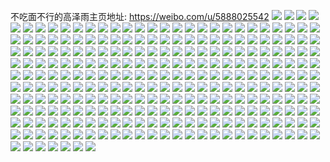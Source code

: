 不吃面不行的高泽雨主页地址: https://weibo.com/u/5888025542 
![](https://wx4.sinaimg.cn/mw2000/006qtypUgy1h96n19p6n3j30u0140gop.jpg) 
![](https://wx4.sinaimg.cn/mw2000/006qtypUgy1h96n1a9ljmj30u0140tei.jpg) 
![](https://wx4.sinaimg.cn/mw2000/006qtypUgy1h96n1b3hdkj30u013zq5t.jpg) 
![](https://wx4.sinaimg.cn/mw2000/006qtypUgy1h96n1bw05jj30u0140tbu.jpg) 
![](https://wx4.sinaimg.cn/mw2000/006qtypUgy1h96n1ap9qsj30u0140jx0.jpg) 
![](https://wx4.sinaimg.cn/mw2000/006qtypUgy1h96n1bgrejj30u013zq7t.jpg) 
![](https://wx4.sinaimg.cn/mw2000/006qtypUgy1h96n1d4mpcj30u0140whs.jpg) 
![](https://wx4.sinaimg.cn/mw2000/006qtypUgy1h96n1ca2aaj30u0140td6.jpg) 
![](https://wx4.sinaimg.cn/mw2000/006qtypUgy1h96n1cp29gj30u0140q7k.jpg) 
![](https://wx4.sinaimg.cn/mw2000/006qtypUgy1h8vou83mpej30u0140n2r.jpg) 
![](https://wx4.sinaimg.cn/mw2000/006qtypUgy1h7blw8s6q3j30wy0kuwjs.jpg) 
![](https://wx4.sinaimg.cn/mw2000/006qtypUgy1h784aseaj9j33vc2kwx6s.jpg) 
![](https://wx4.sinaimg.cn/mw2000/006qtypUgy1h784au7i79j30sg11w4d3.jpg) 
![](https://wx4.sinaimg.cn/mw2000/006qtypUgy1h784b87qksj32kw3vckjn.jpg) 
![](https://wx4.sinaimg.cn/mw2000/006qtypUgy1h784bb2mjgj335s23u4qr.jpg) 
![](https://wx4.sinaimg.cn/mw2000/006qtypUgy1h784belowzj33vc2kw4qs.jpg) 
![](https://wx4.sinaimg.cn/mw2000/006qtypUgy1h784ldzmpmj33vc2kw1kx.jpg) 
![](https://wx4.sinaimg.cn/mw2000/006qtypUgy1h6xux5jxk3j33vc2kwb2c.jpg) 
![](https://wx4.sinaimg.cn/mw2000/006qtypUgy1h6xux7m0hbj33vc2kw1kx.jpg) 
![](https://wx4.sinaimg.cn/mw2000/006qtypUgy1h6xuxikjnlj34mo334npi.jpg) 
![](https://wx4.sinaimg.cn/mw2000/006qtypUgy1h6xux0558gj3226338e83.jpg) 
![](https://wx4.sinaimg.cn/mw2000/006qtypUgy1h6xux3bwxyj31xj2wbu0x.jpg) 
![](https://wx4.sinaimg.cn/mw2000/006qtypUgy1h6xux1w95ej322x35rkjm.jpg) 
![](https://wx4.sinaimg.cn/mw2000/006qtypUgy1h6xuxctproj33s051cb2d.jpg) 
![](https://wx4.sinaimg.cn/mw2000/006qtypUgy1h6xuybow4qj32bc334x6s.jpg) 
![](https://wx4.sinaimg.cn/mw2000/006qtypUgy1h6xuwyam5vj32qj3ndnpe.jpg) 
![](https://wx4.sinaimg.cn/mw2000/006qtypUgy1h6xv0fu87vj32402tchdu.jpg) 
![](https://wx4.sinaimg.cn/mw2000/006qtypUgy1h6xv0dqthsj33342bc7wi.jpg) 
![](https://wx4.sinaimg.cn/mw2000/006qtypUgy1h6xv0aa0dgj32402tchdv.jpg) 
![](https://wx4.sinaimg.cn/mw2000/006qtypUgy1h6xv0h6r6uj32tc240qv5.jpg) 
![](https://wx4.sinaimg.cn/mw2000/006qtypUgy1h6xv0c7qawj32bc3347wk.jpg) 
![](https://wx4.sinaimg.cn/mw2000/006qtypUgy1h6xv0eqkdvj32402tc7wi.jpg) 
![](https://wx4.sinaimg.cn/mw2000/006qtypUgy1h6kflf6cl8j30qo0zkmy2.jpg) 
![](https://wx4.sinaimg.cn/mw2000/006qtypUly1h647w46jzgj32qk3ne1kz.jpg) 
![](https://wx4.sinaimg.cn/mw2000/006qtypUly1h647w62t4hj32qk3neqce.jpg) 
![](https://wx4.sinaimg.cn/mw2000/006qtypUly1h647xvqqdcj32402tbqhk.jpg) 
![](https://wx4.sinaimg.cn/mw2000/006qtypUly1h647xs3y43j32bb334b2b.jpg) 
![](https://wx4.sinaimg.cn/mw2000/006qtypUly1h647w7nt97j33ne2qk7wj.jpg) 
![](https://wx4.sinaimg.cn/mw2000/006qtypUly1h647xubexrj32402tce83.jpg) 
![](https://wx4.sinaimg.cn/mw2000/006qtypUly1h5lr88ac0wj31bo2csb29.jpg) 
![](https://wx4.sinaimg.cn/mw2000/006qtypUly1h5lr89j9k2j317424n4qb.jpg) 
![](https://wx4.sinaimg.cn/mw2000/006qtypUly1h5lr8bie8kj31gq2lq4qp.jpg) 
![](https://wx4.sinaimg.cn/mw2000/006qtypUly1h4kiu9khxgj31r02c0b29.jpg) 
![](https://wx4.sinaimg.cn/mw2000/006qtypUly1h4kiu8mjfyj32tc240hdt.jpg) 
![](https://wx4.sinaimg.cn/mw2000/006qtypUly1h4kiu7dh7rj31ri2co4qp.jpg) 
![](https://wx4.sinaimg.cn/mw2000/006qtypUly1h4kitztkzhj322i2rcnpd.jpg) 
![](https://wx4.sinaimg.cn/mw2000/006qtypUly1h4kiu2w62dj32402tcqv5.jpg) 
![](https://wx4.sinaimg.cn/mw2000/006qtypUly1h4kiu1gtryj32402tc4qq.jpg) 
![](https://wx4.sinaimg.cn/mw2000/006qtypUly1h4kiu4liufj32402tcb2a.jpg) 
![](https://wx4.sinaimg.cn/mw2000/006qtypUly1h4kiua1dtwj30sg16ntkq.jpg) 
![](https://wx4.sinaimg.cn/mw2000/006qtypUly1h4kiu66dfcj323z2tbx6p.jpg) 
![](https://wx4.sinaimg.cn/mw2000/006qtypUgy1h4430uld4sj30sg6bjnpe.jpg) 
![](https://wx4.sinaimg.cn/mw2000/006qtypUgy1h4430wu31nj32402tcx6p.jpg) 
![](https://wx4.sinaimg.cn/mw2000/006qtypUgy1h4430q62qhj30sg3hnqv5.jpg) 
![](https://wx4.sinaimg.cn/mw2000/006qtypUgy1h4431k9jtcj32o03k0qv7.jpg) 
![](https://wx4.sinaimg.cn/mw2000/006qtypUgy1h4431sr9vbj32dc2dc7wi.jpg) 
![](https://wx4.sinaimg.cn/mw2000/006qtypUgy1h4431pfnekj32402tcb2a.jpg) 
![](https://wx4.sinaimg.cn/mw2000/006qtypUgy1h4431l8w3mj30sg1kvgz8.jpg) 
![](https://wx4.sinaimg.cn/mw2000/006qtypUgy1h4431nkcl9j32402tcu0x.jpg) 
![](https://wx4.sinaimg.cn/mw2000/006qtypUgy1h4431qbgasj30sg1kv7kh.jpg) 
![](https://wx4.sinaimg.cn/mw2000/006qtypUly1h3pl8toqq6j30u0140gub.jpg) 
![](https://wx4.sinaimg.cn/mw2000/006qtypUly1h3pl8u8zfvj30u0140aij.jpg) 
![](https://wx4.sinaimg.cn/mw2000/006qtypUly1h3pl8ur6hnj30u0140n48.jpg) 
![](https://wx4.sinaimg.cn/mw2000/006qtypUly1h3pl8vde40j30u014046g.jpg) 
![](https://wx4.sinaimg.cn/mw2000/006qtypUly1h3pl8vujdij30u0140gqw.jpg) 
![](https://wx4.sinaimg.cn/mw2000/006qtypUly1h3pl9busbrj31400u0120.jpg) 
![](https://wx4.sinaimg.cn/mw2000/006qtypUgy1h39xl5wcu4j32691g64mq.jpg) 
![](https://wx4.sinaimg.cn/mw2000/006qtypUgy1h39xl6gfj6j319p0uh7bv.jpg) 
![](https://wx4.sinaimg.cn/mw2000/006qtypUgy1h39xl6zczuj315t0rvq9s.jpg) 
![](https://wx4.sinaimg.cn/mw2000/006qtypUgy1h39eg5yfeoj30i90bxta8.jpg) 
![](https://wx4.sinaimg.cn/mw2000/006qtypUgy1h2w9y2pjxuj32kw3vc7wj.jpg) 
![](https://wx4.sinaimg.cn/mw2000/006qtypUgy1h2w9y9n97bj32kw3vce82.jpg) 
![](https://wx4.sinaimg.cn/mw2000/006qtypUgy1h2wabc25v2j32kw3vc7wj.jpg) 
![](https://wx4.sinaimg.cn/mw2000/006qtypUgy1h2w9yh8l9kj32kw3vc1kz.jpg) 
![](https://wx4.sinaimg.cn/mw2000/006qtypUgy1h2w9ynioopj32kw3vckjn.jpg) 
![](https://wx4.sinaimg.cn/mw2000/006qtypUgy1h2wabeu8itj32kw3vcu0y.jpg) 
![](https://wx4.sinaimg.cn/mw2000/006qtypUgy1h2w9ydfqkcj32kw3vcx6q.jpg) 
![](https://wx4.sinaimg.cn/mw2000/006qtypUgy1h2w9xz0bfgj30sg23uwyv.jpg) 
![](https://wx4.sinaimg.cn/mw2000/006qtypUgy1h2w9y6fyhlj32c93iee83.jpg) 
![](https://wx4.sinaimg.cn/mw2000/006qtypUgy1h2m8s3ke0vj30tx0tx768.jpg) 
![](https://wx4.sinaimg.cn/mw2000/006qtypUgy1h2m8s42aumj30tx0tx40g.jpg) 
![](https://wx4.sinaimg.cn/mw2000/006qtypUgy1h2m8s4j4jkj30tx0txtah.jpg) 
![](https://wx4.sinaimg.cn/mw2000/006qtypUgy1h2hn5h3h8wj30sg2dbdsa.jpg) 
![](https://wx4.sinaimg.cn/mw2000/006qtypUgy1h2hn60lktrj30qo1hcgt1.jpg) 
![](https://wx4.sinaimg.cn/mw2000/006qtypUgy1h2hn5jeir4j30sg1kw47s.jpg) 
![](https://wx4.sinaimg.cn/mw2000/006qtypUgy1h2hn6794p6j30sg1dswoy.jpg) 
![](https://wx4.sinaimg.cn/mw2000/006qtypUgy1h2hn655ykzj30sg2p6ton.jpg) 
![](https://wx4.sinaimg.cn/mw2000/006qtypUgy1h2hn5khpyhj30sg1udwlc.jpg) 
![](https://wx4.sinaimg.cn/mw2000/006qtypUgy1h2hn5avy0yj30sg3ii4k1.jpg) 
![](https://wx4.sinaimg.cn/mw2000/006qtypUgy1h2hn5ec4aij30sg2ynh2r.jpg) 
![](https://wx4.sinaimg.cn/mw2000/006qtypUgy1h2hn56n63ej30sg2mrnbn.jpg) 
![](https://wx4.sinaimg.cn/mw2000/006qtypUgy1h2ao9no82dj30u019043b.jpg) 
![](https://wx4.sinaimg.cn/mw2000/006qtypUgy1h2ao9p5bnxj30u0190q70.jpg) 
![](https://wx4.sinaimg.cn/mw2000/006qtypUgy1h2ao9sxwnpj30u013zq92.jpg) 
![](https://wx4.sinaimg.cn/mw2000/006qtypUgy1h2ao9r488kj31900u0437.jpg) 
![](https://wx4.sinaimg.cn/mw2000/006qtypUgy1h2ao9pu7v9j30u019042l.jpg) 
![](https://wx4.sinaimg.cn/mw2000/006qtypUgy1h2ao9rsc1zj30u0190wgs.jpg) 
![](https://wx4.sinaimg.cn/mw2000/006qtypUgy1h1xxkm4t9ij322s346e81.jpg) 
![](https://wx4.sinaimg.cn/mw2000/006qtypUgy1h1xxksh5v2j322j33tkjl.jpg) 
![](https://wx4.sinaimg.cn/mw2000/006qtypUgy1h1xxkwufr8j323d352qv5.jpg) 
![](https://wx4.sinaimg.cn/mw2000/006qtypUgy1h1olkye6y2j32ic3rie83.jpg) 
![](https://wx4.sinaimg.cn/mw2000/006qtypUgy1h1oll0u2whj32kw3vcb2c.jpg) 
![](https://wx4.sinaimg.cn/mw2000/006qtypUgy1h1ollqh2hwj32fz3nzhdv.jpg) 
![](https://wx4.sinaimg.cn/mw2000/006qtypUgy1h1oll86ebmj321r32nnpe.jpg) 
![](https://wx4.sinaimg.cn/mw2000/006qtypUgy1h1oll69vnwj32kw3vc1l0.jpg) 
![](https://wx4.sinaimg.cn/mw2000/006qtypUgy1h1oll2rpyzj323v35su0y.jpg) 
![](https://wx4.sinaimg.cn/mw2000/006qtypUgy1h1olm0jf2yj32p41sqx6p.jpg) 
![](https://wx4.sinaimg.cn/mw2000/006qtypUgy1h1ollajrt1j32kw3vcx6r.jpg) 
![](https://wx4.sinaimg.cn/mw2000/006qtypUgy1h1olml0ct5j33vc2kwnpg.jpg) 
![](https://wx4.sinaimg.cn/mw2000/006qtypUgy1h1f2n6f9ntj32402tc4qq.jpg) 
![](https://wx4.sinaimg.cn/mw2000/006qtypUgy1h1a8idg4g8j30j605wglw.jpg) 
![](https://wx4.sinaimg.cn/mw2000/006qtypUgy1h191n8vkwqj32402tcu0x.jpg) 
![](https://wx4.sinaimg.cn/mw2000/006qtypUgy1h18jhgd1ntj30u0140n66.jpg) 
![](https://wx4.sinaimg.cn/mw2000/006qtypUgy1h0g8wqqv83j316o1kwkae.jpg) 
![](https://wx4.sinaimg.cn/mw2000/006qtypUgy1h0g8wrivbmj316o1kw7ni.jpg) 
![](https://wx4.sinaimg.cn/mw2000/006qtypUgy1h0g8wpyag0j316o1kwk9u.jpg) 
![](https://wx4.sinaimg.cn/mw2000/006qtypUgy1h0g8wv6kgqj31ju2yob29.jpg) 
![](https://wx4.sinaimg.cn/mw2000/006qtypUgy1h0g8wohrf3j30u0140k0t.jpg) 
![](https://wx4.sinaimg.cn/mw2000/006qtypUgy1h0g8wy9rhkj31ju2yoe81.jpg) 
![](https://wx4.sinaimg.cn/mw2000/006qtypUgy1h0g8wtex4sj335s35s4qr.jpg) 
![](https://wx4.sinaimg.cn/mw2000/006qtypUgy1h0g8wwry2yj32io1w0u0y.jpg) 
![](https://wx4.sinaimg.cn/mw2000/006qtypUgy1h0g8xo7mg9j30qo0qotc3.jpg) 
![](https://wx4.sinaimg.cn/mw2000/006qtypUgy1h0egvqyxxmj32io1w04qq.jpg) 
![](https://wx4.sinaimg.cn/mw2000/006qtypUgy1h0egvsqstsj32io1w07wi.jpg) 
![](https://wx4.sinaimg.cn/mw2000/006qtypUgy1h0egvp9mu8j30lw0uijxj.jpg) 
![](https://wx4.sinaimg.cn/mw2000/006qtypUly1gz9sacxenrj31s035snpd.jpg) 
![](https://wx4.sinaimg.cn/mw2000/006qtypUly1gz9sbf8xu8j3240240e81.jpg) 
![](https://wx4.sinaimg.cn/mw2000/006qtypUly1gz9saek5qlj32qk3nee82.jpg) 
![](https://wx4.sinaimg.cn/mw2000/006qtypUly1gz9sagkvg8j30sg0lcdjr.jpg) 
![](https://wx4.sinaimg.cn/mw2000/006qtypUly1gz9sabtu94j32402tce82.jpg) 
![](https://wx4.sinaimg.cn/mw2000/006qtypUly1gz9sag95a9j32402tckjn.jpg) 
![](https://wx4.sinaimg.cn/mw2000/006qtypUly1gyjb2lak7wj33s051c4qu.jpg) 
![](https://wx4.sinaimg.cn/mw2000/006qtypUly1gyjb2ma7dmj31os292b29.jpg) 
![](https://wx4.sinaimg.cn/mw2000/006qtypUly1gyjb2noafcj33s051cb2c.jpg) 
![](https://wx4.sinaimg.cn/mw2000/006qtypUgy1gyc064kqaaj30u0140agd.jpg) 
![](https://wx4.sinaimg.cn/mw2000/006qtypUgy1gyc0657f1lj31400u0wid.jpg) 
![](https://wx4.sinaimg.cn/mw2000/006qtypUgy1gyc065zlo6j30u01400yr.jpg) 
![](https://wx4.sinaimg.cn/mw2000/006qtypUgy1gyc068mjjfj30u0140n0v.jpg) 
![](https://wx4.sinaimg.cn/mw2000/006qtypUgy1gyc069dwaoj30u0140tcy.jpg) 
![](https://wx4.sinaimg.cn/mw2000/006qtypUgy1gyc06a6tybj30u0140ae9.jpg) 
![](https://wx4.sinaimg.cn/mw2000/006qtypUgy1gyc066o4q3j30u0140tau.jpg) 
![](https://wx4.sinaimg.cn/mw2000/006qtypUgy1gyc067d5psj30u00u00wb.jpg) 
![](https://wx4.sinaimg.cn/mw2000/006qtypUgy1gyc068006kj30u0140dlv.jpg) 
![](https://wx4.sinaimg.cn/mw2000/006qtypUgy1gvzhcbtvzyj32th2th1ky.jpg) 
![](https://wx4.sinaimg.cn/mw2000/006qtypUgy1gvzhcd3p4kj31sc1sc7wh.jpg) 
![](https://wx4.sinaimg.cn/mw2000/006qtypUgy1gvzhcdwp5vj311u11u4a9.jpg) 
![](https://wx4.sinaimg.cn/mw2000/006qtypUgy1gvzhcf6pcwj31sc1sc7wh.jpg) 
![](https://wx4.sinaimg.cn/mw2000/006qtypUgy1gvzhcgf2mmj31sc1sc4qp.jpg) 
![](https://wx4.sinaimg.cn/mw2000/006qtypUgy1gvzhchpu97j31sc1sb4qp.jpg) 
![](https://wx4.sinaimg.cn/mw2000/006qtypUgy1gvzqxu39e1j3240240b29.jpg) 
![](https://wx4.sinaimg.cn/mw2000/006qtypUgy1gvzqxtbivoj3240240npd.jpg) 
![](https://wx4.sinaimg.cn/mw2000/006qtypUgy1gvzqxuy6a2j3240240e81.jpg) 
![](https://wx4.sinaimg.cn/mw2000/006qtypUgy1gvvgkdp61tj30sg216gs8.jpg) 
![](https://wx4.sinaimg.cn/mw2000/006qtypUgy1gvvgkcs3rkj30sg1dstgb.jpg) 
![](https://wx4.sinaimg.cn/mw2000/006qtypUgy1gvvgjhkz50j30sg2dbanq.jpg) 
![](https://wx4.sinaimg.cn/mw2000/006qtypUgy1gvvg1uloxmj30u0140gs8.jpg) 
![](https://wx4.sinaimg.cn/mw2000/006qtypUgy1gvvglz10gaj30u00wqn30.jpg) 
![](https://wx4.sinaimg.cn/mw2000/006qtypUgy1gvvg1w8h2ej30u00u0jxu.jpg) 
![](https://wx4.sinaimg.cn/mw2000/006qtypUgy1gv5ntdzeslj63k02o04qs02.jpg) 
![](https://wx4.sinaimg.cn/mw2000/006qtypUgy1gv5nsp31nej62lk2lk7wi02.jpg) 
![](https://wx4.sinaimg.cn/mw2000/006qtypUgy1gv5nt9zfpfj63k02o07wj02.jpg) 
![](https://wx4.sinaimg.cn/mw2000/006qtypUgy1gv5ntga4swj6240240kjl02.jpg) 
![](https://wx4.sinaimg.cn/mw2000/006qtypUgy1gv5ntirqcjj62402tcqv502.jpg) 
![](https://wx4.sinaimg.cn/mw2000/006qtypUgy1gv5nt5vtbvj62ck1rfb2902.jpg) 
![](https://wx4.sinaimg.cn/mw2000/006qtypUgy1gv5nstltipj62tc240b2a02.jpg) 
![](https://wx4.sinaimg.cn/mw2000/006qtypUgy1gv5nsy7a0ej62402tc00002.jpg) 
![](https://wx4.sinaimg.cn/mw2000/006qtypUgy1gv5nt2imsgj62tc240qv602.jpg) 
![](https://wx4.sinaimg.cn/mw2000/006qtypUgy1guf5qzggzuj60l00ar3z802.jpg) 
![](https://wx4.sinaimg.cn/mw2000/006qtypUgy1gtvn3m4s6zj60u00u0ak902.jpg) 
![](https://wx4.sinaimg.cn/mw2000/006qtypUgy1gtvn3kt8i9j622e22eu0y02.jpg) 
![](https://wx4.sinaimg.cn/mw2000/006qtypUgy1gtvn3llug9j62402407wh02.jpg) 
![](https://wx4.sinaimg.cn/mw2000/006qtypUly1gtnfrpx06zj60qo0zjdko02.jpg) 
![](https://wx4.sinaimg.cn/mw2000/006qtypUly1gtnfrpiut5j60mi0u0n9g02.jpg) 
![](https://wx4.sinaimg.cn/mw2000/006qtypUly1gtnfszxta6j60qo0zhaj602.jpg) 
![](https://wx4.sinaimg.cn/mw2000/006qtypUly1gthxll5lwdj31io1iqqmg.jpg) 
![](https://wx4.sinaimg.cn/mw2000/006qtypUly1gthxlh458jj3220220e81.jpg) 
![](https://wx4.sinaimg.cn/mw2000/006qtypUly1gthxsl92fpj31xg1xg7wh.jpg) 
![](https://wx4.sinaimg.cn/mw2000/006qtypUly1gthxljqt4kj30u00u010m.jpg) 
![](https://wx4.sinaimg.cn/mw2000/006qtypUly1gthxliiuboj32402407wh.jpg) 
![](https://wx4.sinaimg.cn/mw2000/006qtypUly1gthxlhq4b0j30qo0qowii.jpg) 
![](https://wx4.sinaimg.cn/mw2000/006qtypUly1gthxqd2tjrj30u00u0gsk.jpg) 
![](https://wx4.sinaimg.cn/mw2000/006qtypUly1gthxqc7mcbj30u00u07en.jpg) 
![](https://wx4.sinaimg.cn/mw2000/006qtypUly1gthxqe1qxmj30u00u0qc9.jpg) 
![](https://wx4.sinaimg.cn/mw2000/006qtypUly1gtdxdxvjv0j31911o01kx.jpg) 
![](https://wx4.sinaimg.cn/mw2000/006qtypUly1gt136p0r9bj30sg35skjl.jpg) 
![](https://wx4.sinaimg.cn/mw2000/006qtypUly1gt136rkai5j30sg4jj7wi.jpg) 
![](https://wx4.sinaimg.cn/mw2000/006qtypUly1gt136t85l6j30sg3thu0x.jpg) 
![](https://wx4.sinaimg.cn/mw2000/006qtypUly1gt136vwz10j30sg3f8b29.jpg) 
![](https://wx4.sinaimg.cn/mw2000/006qtypUly1gss6ko4gjwj60u00u042502.jpg) 
![](https://wx4.sinaimg.cn/mw2000/006qtypUly1gss6krzcjhj30u00u0q7c.jpg) 
![](https://wx4.sinaimg.cn/mw2000/006qtypUly1gss6loz0s8j30u00u00x1.jpg) 
![](https://wx4.sinaimg.cn/mw2000/006qtypUly1gss6koztufj30u00u0tb3.jpg) 
![](https://wx4.sinaimg.cn/mw2000/006qtypUly1gss6kq22a8j30u00u0aek.jpg) 
![](https://wx4.sinaimg.cn/mw2000/006qtypUly1gss6lzj1w4j30u00u0dhs.jpg) 
![](https://wx4.sinaimg.cn/mw2000/006qtypUgy1gsfr5qfbo4j30rs4mo7wh.jpg) 
![](https://wx4.sinaimg.cn/mw2000/006qtypUgy1gsfr5re6hyj30u02i0qdc.jpg) 
![](https://wx4.sinaimg.cn/mw2000/006qtypUgy1gsfr5s7brpj30s0340k45.jpg) 
![](https://wx4.sinaimg.cn/mw2000/006qtypUgy1gsfr5tv9b9j30s0340trq.jpg) 
![](https://wx4.sinaimg.cn/mw2000/006qtypUgy1gscqk3kdh8j30qo0qo0up.jpg) 
![](https://wx4.sinaimg.cn/mw2000/006qtypUgy1gscqjgmfvwj30u00u0n0m.jpg) 
![](https://wx4.sinaimg.cn/mw2000/006qtypUgy1gscqjh51zmj30u00u0tct.jpg) 
![](https://wx4.sinaimg.cn/mw2000/006qtypUgy1gscqjj3xq2j30u00u041v.jpg) 
![](https://wx4.sinaimg.cn/mw2000/006qtypUgy1gscqjim5qwj30u00u041z.jpg) 
![](https://wx4.sinaimg.cn/mw2000/006qtypUgy1gscqji0tnfj30u00u0jv6.jpg) 
![](https://wx4.sinaimg.cn/mw2000/006qtypUgy1gs8udzqzczj32402404qp.jpg) 
![](https://wx4.sinaimg.cn/mw2000/006qtypUgy1gs8udyf1ccj3240240x6p.jpg) 
![](https://wx4.sinaimg.cn/mw2000/006qtypUgy1gs8udwa6zqj30u00u04gi.jpg) 
![](https://wx4.sinaimg.cn/mw2000/006qtypUgy1gs15dxtmpuj30u01j0dv2.jpg) 
![](https://wx4.sinaimg.cn/mw2000/006qtypUgy1gs15ck1kevj31400u0afr.jpg) 
![](https://wx4.sinaimg.cn/mw2000/006qtypUgy1gs15chbktnj30u00u0ade.jpg) 
![](https://wx4.sinaimg.cn/mw2000/006qtypUgy1gs15dlwk3cj30u00u0q85.jpg) 
![](https://wx4.sinaimg.cn/mw2000/006qtypUgy1gruz9zbq2jj30pb0l1whz.jpg) 
![](https://wx4.sinaimg.cn/mw2000/006qtypUgy1grta7xfp1mj30u00u043d.jpg) 
![](https://wx4.sinaimg.cn/mw2000/006qtypUgy1grta7xvfq7j30u00u00yt.jpg) 
![](https://wx4.sinaimg.cn/mw2000/006qtypUgy1grta7ybt51j30u00u0n2f.jpg) 
![](https://wx4.sinaimg.cn/mw2000/006qtypUgy1grot7lwswmj32402tckjl.jpg) 
![](https://wx4.sinaimg.cn/mw2000/006qtypUgy1grhth0o7qyj323z23z4qr.jpg) 
![](https://wx4.sinaimg.cn/mw2000/006qtypUgy1grhth8gx0cj30qo102gqd.jpg) 
![](https://wx4.sinaimg.cn/mw2000/006qtypUgy1grhth5lklxj32242qu1l0.jpg) 
![](https://wx4.sinaimg.cn/mw2000/006qtypUgy1grhtgvlaqwj335s2dc4qu.jpg) 
![](https://wx4.sinaimg.cn/mw2000/006qtypUgy1grhthef5dtj32o02o0hdv.jpg) 
![](https://wx4.sinaimg.cn/mw2000/006qtypUgy1grhth7jds7j32io1w07wi.jpg) 
![](https://wx4.sinaimg.cn/mw2000/006qtypUgy1gr2lmwxk4hj3240240hdt.jpg) 
![](https://wx4.sinaimg.cn/mw2000/006qtypUgy1gr2ln156k0j6240240hdt02.jpg) 
![](https://wx4.sinaimg.cn/mw2000/006qtypUgy1gr2ln9fn4cj31zj1zjqv6.jpg) 
![](https://wx4.sinaimg.cn/mw2000/006qtypUgy1gr2lq9ocddj30u00u0jwa.jpg) 
![](https://wx4.sinaimg.cn/mw2000/006qtypUgy1gqp4a2nq41j30u01hck6u.jpg) 
![](https://wx4.sinaimg.cn/mw2000/006qtypUgy1gqp4a3qm9vj30u01hcqkg.jpg) 
![](https://wx4.sinaimg.cn/mw2000/006qtypUgy1gqp4a4d2jcj30u01hc4k0.jpg) 
![](https://wx4.sinaimg.cn/mw2000/006qtypUgy1gqp4a54k5lj30u0140avv.jpg) 
![](https://wx4.sinaimg.cn/mw2000/006qtypUgy1gqp4a7m9qdj30u0140noi.jpg) 
![](https://wx4.sinaimg.cn/mw2000/006qtypUgy1gqp4a65r04j30u01407s3.jpg) 
![](https://wx4.sinaimg.cn/mw2000/006qtypUgy1gqp4a9g7y1j30u00u0k6y.jpg) 
![](https://wx4.sinaimg.cn/mw2000/006qtypUgy1gqp4a8p0ovj30u00u0tpb.jpg) 
![](https://wx4.sinaimg.cn/mw2000/006qtypUgy1gqp4aafaa0j30u00u0dut.jpg) 
![](https://wx4.sinaimg.cn/mw2000/006qtypUgy1gqex2snfmij30gw0xsgqg.jpg) 
![](https://wx4.sinaimg.cn/mw2000/006qtypUgy1gqex2t6f72j30gx0xuaf2.jpg) 
![](https://wx4.sinaimg.cn/mw2000/006qtypUly1gjsr933ldij30u00u07dm.jpg) 
![](https://wx4.sinaimg.cn/mw2000/006qtypUly1gd09e77twwj30zk0k0wwo.jpg) 
![](https://wx4.sinaimg.cn/mw2000/006qtypUly1gd09e7qzq0j30zk0k0tyd.jpg) 
![](https://wx4.sinaimg.cn/mw2000/006qtypUly1gd09e8nnvfj30zk0k07so.jpg) 
![](https://wx4.sinaimg.cn/mw2000/006qtypUly1gd09e93ue0j30zk0k07or.jpg) 
![](https://wx4.sinaimg.cn/mw2000/006qtypUly1gd09e9pm9zj30zk0k01kx.jpg) 
![](https://wx4.sinaimg.cn/mw2000/006qtypUly1gd09ea6yw1j30zk0k04pg.jpg) 
![](https://wx4.sinaimg.cn/mw2000/006qtypUly1gcv0vo3aspj31hc140qqb.jpg) 
![](https://wx4.sinaimg.cn/mw2000/006qtypUly1gcv0vomavrj31401hcx21.jpg) 
![](https://wx4.sinaimg.cn/mw2000/006qtypUly1gcr7ov3kocj30zk0k0x1i.jpg) 
![](https://wx4.sinaimg.cn/mw2000/006qtypUly1gcr7owm7u4j30zk0k01f5.jpg) 
![](https://wx4.sinaimg.cn/mw2000/006qtypUly1gcr7ovki1mj30zk0k0dxj.jpg) 
![](https://wx4.sinaimg.cn/mw2000/006qtypUly1gbwsruzs3mj31400u0afq.jpg) 
![](https://wx4.sinaimg.cn/mw2000/006qtypUly1gbvmvhq0ufj30u00u07m7.jpg) 
![](https://wx4.sinaimg.cn/mw2000/006qtypUly1gbvmviwg4aj31hc1407wh.jpg) 
![](https://wx4.sinaimg.cn/mw2000/006qtypUly1gbvmvji9zhj30u00u0ka9.jpg) 
![](https://wx4.sinaimg.cn/mw2000/006qtypUly1gbp3xuu4guj30u00xa76m.jpg) 
![](https://wx4.sinaimg.cn/mw2000/006qtypUly1gb2bd21sx4j30j60j60vx.jpg) 
![](https://wx4.sinaimg.cn/mw2000/006qtypUly1g7hzw4shlqj30ht0c9jt0.jpg) 
![](https://wx4.sinaimg.cn/mw2000/006qtypUly1g7hzw51ns2j31900u0doa.jpg) 
![](https://wx4.sinaimg.cn/mw2000/006qtypUly1g7hzw5evjej31uo18g192.jpg) 
![](https://wx4.sinaimg.cn/mw2000/006qtypUly1g594c75ycjj30hs0dcgmx.jpg) 
![](https://wx4.sinaimg.cn/mw2000/006qtypUly1g5948q6vmhj30jg0jgwfu.jpg) 
![](https://wx4.sinaimg.cn/mw2000/006qtypUly1g50j4l3espj30g20u0gps.jpg) 
